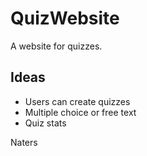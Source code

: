 # QuizWebsite
A website for quizzes.


## Ideas
* Users can create quizzes
* Multiple choice or free text
* Quiz stats

Naters